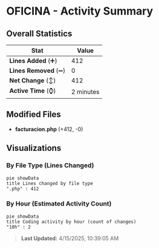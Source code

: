 # OFICINA - Activity Summary 

## Overall Statistics

| Stat                   | Value                                                             |
| ---------------------- | ----------------------------------------------------------------- |
| **Lines Added** (➕)   | 412                                          |
| **Lines Removed** (➖) | 0                                        |
| **Net Change** (↕)    | 412                |
| **Active Time** (⌚)   | 2 minutes |


## Modified Files
- **facturacion.php** (+412, -0)

## Visualizations

### By File Type (Lines Changed)

```mermaid
pie showData
title Lines changed by file type
".php" : 412
```

### By Hour (Estimated Activity Count)

```mermaid
pie showData
title Coding activity by hour (count of changes)
"10h" : 2
```


> **Last Updated:** 4/15/2025, 10:39:05 AM